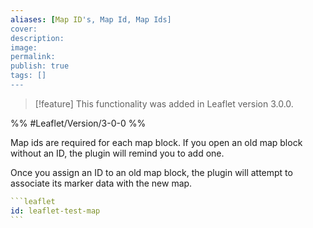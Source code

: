 ```yaml
---
aliases: [Map ID's, Map Id, Map Ids]
cover: 
description: 
image: 
permalink: 
publish: true
tags: []
---
```



> [!feature] This functionality was added in Leaflet version 3.0.0.

%% #Leaflet/Version/3-0-0 %%

Map ids are required for each map block. If you open an old map block without an ID, the plugin will remind you to add one.

Once you assign an ID to an old map block, the plugin will attempt to associate its marker data with the new map.


````yaml
```leaflet
id: leaflet-test-map
```
````

